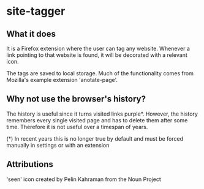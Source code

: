# site-tagger

## What it does

It is a Firefox extension where the user can tag any website. Whenever a link pointing to that website is found, it will be decorated with a relevant icon.

The tags are saved to local storage. Much of the functionality comes from Mozilla's example extension 'anotate-page'.

## Why not use the browser's history?
The history is useful since it turns visited links purple*. However, the history remembers every single visited page and has to delete them after some time. Therefore it is not useful over a timespan of years.

(*) In recent years this is no longer true by default and must be forced manually in settings or with an extension

## Attributions
'seen' icon created by Pelin Kahraman from the Noun Project
